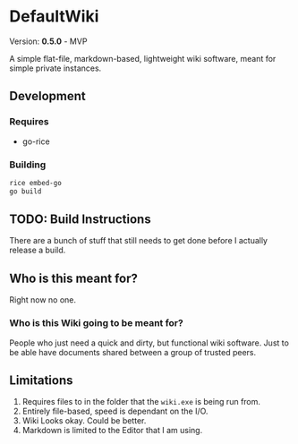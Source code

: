 # DefaultWiki

Version: **0.5.0** - MVP

A simple flat-file, markdown-based, lightweight wiki software, meant for simple private instances.

## Development

### Requires

- go-rice

### Building

```bash
rice embed-go
go build
```

## TODO: Build Instructions

There are a bunch of stuff that still needs to get done before I actually release a build.

## Who is this meant for?

Right now no one.

### Who is this Wiki going to be meant for?

People who just need a quick and dirty, but functional wiki software. Just to be able have documents shared between a group of trusted peers.

## Limitations

1. Requires files to in the folder that the `wiki.exe` is being run from.
2. Entirely file-based, speed is dependant on the I/O.
3. Wiki Looks okay. Could be better.
4. Markdown is limited to the Editor that I am using.
